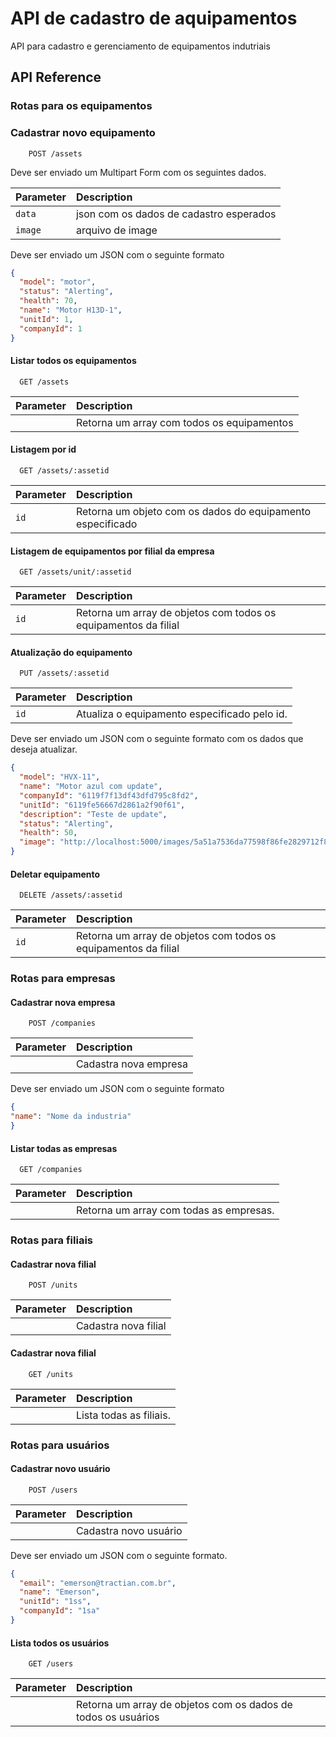 
# API de cadastro de aquipamentos

API para cadastro e gerenciamento de equipamentos indutriais


## API Reference

### Rotas para os equipamentos 

### Cadastrar novo equipamento
```http
    POST /assets
```
Deve ser enviado um Multipart Form com os seguintes dados.

| Parameter | Description                       |
| :-------- | :-------------------------------- |
|  `data`   |  json com os dados de cadastro esperados |
|  `image`   |  arquivo de image |

Deve ser enviado um JSON com o seguinte formato

```json
{
  "model": "motor",
  "status": "Alerting",
  "health": 70,
  "name": "Motor H13D-1",
  "unitId": 1,
  "companyId": 1
}
```

#### Listar todos os equipamentos

```http
  GET /assets
```

| Parameter | Description                       |
| :-------- |  :-------------------------------- |
|           |  Retorna um array com todos os equipamentos |


#### Listagem por id

```http
  GET /assets/:assetid
```

| Parameter | Description                       |
| :-------- |:-------------------------------- |
|    `id`    | Retorna um objeto com os dados do equipamento especificado   |

#### Listagem de equipamentos por filial da empresa

```http
  GET /assets/unit/:assetid
```

| Parameter | Description                       |
| :-------- |:-------------------------------- |
|    `id`    | Retorna um array de objetos com todos os equipamentos da filial  |

#### Atualização do equipamento

```http
  PUT /assets/:assetid
```

| Parameter | Description                       |
| :-------- |:-------------------------------- |
|    `id`    | Atualiza o equipamento especificado pelo id. | 

Deve ser enviado um JSON com o seguinte formato com os dados que deseja atualizar.


```json
{
  "model": "HVX-11",
  "name": "Motor azul com update",
  "companyId": "6119f7f13df43dfd795c8fd2",
  "unitId": "6119fe56667d2861a2f90f61",
  "description": "Teste de update",
  "status": "Alerting",
  "health": 50,
  "image": "http://localhost:5000/images/5a51a7536da77598f86fe2829712f836-motor-1.jpeg"
}
```

#### Deletar equipamento

```http
  DELETE /assets/:assetid
```

| Parameter | Description                       |
| :-------- |:-------------------------------- |
|    `id`    | Retorna um array de objetos com todos os equipamentos da filial  |

### Rotas para empresas


#### Cadastrar nova empresa
```http
    POST /companies
```

| Parameter | Description                       |
| :-------- | :-------------------------------- |
|     |  Cadastra nova empresa |


Deve ser enviado um JSON com o seguinte formato

```json
{
"name": "Nome da industria"
}
```
#### Listar todas as  empresas

```http
  GET /companies
```

| Parameter | Description                       |
| :-------- |  :-------------------------------- |
|           |  Retorna um array com todas as empresas. |

### Rotas para filiais

#### Cadastrar nova filial
```http
    POST /units
```

| Parameter | Description                       |
| :-------- | :-------------------------------- |
|     |  Cadastra nova filial |

#### Cadastrar nova filial
```http
    GET /units
```

| Parameter | Description                       |
| :-------- | :-------------------------------- |
|     |  Lista todas as filiais. |

### Rotas para usuários

#### Cadastrar novo usuário

```http
    POST /users
```
| Parameter | Description                       |
| :-------- | :-------------------------------- |
|     |  Cadastra novo usuário |

Deve ser enviado um JSON com o seguinte formato.


```json
{
  "email": "emerson@tractian.com.br",
  "name": "Emerson",
  "unitId": "1ss",
  "companyId": "1sa"
}
```

#### Lista todos os usuários

```http
    GET /users
```
| Parameter | Description                       |
| :-------- | :-------------------------------- |
|     |  Retorna um array de objetos com os dados de todos os usuários |
 
